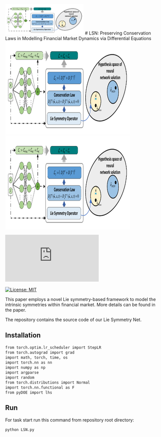 <img src="Figures/Drawing27.pdf" width="50%">
# LSN: Preserving Conservation Laws in Modelling Financial Market Dynamics via  Differential Equations
<img src=Figures/Drawing27.pdf width=400 height=300 />
<img src=https://github.com/Jxl163/LSN_code/blob/main/Figures/Drawing27.pdf width=400 height=300 />

[![RUNOOB](https://github.com/Jxl163/LSN_code/blob/main/Figures/Drawing27.pdf)](LICENSE)

[![License: MIT](https://img.shields.io/badge/License-MIT-yellow.svg)](LICENSE)

This paper employs a novel Lie symmetry-based framework to model the intrinsic symmetries within financial market. More details can be found in the paper.

The repository contains the source code of our Lie Symmetry Net.

## Installation

```
from torch.optim.lr_scheduler import StepLR
from torch.autograd import grad
import math, torch, time, os
import torch.nn as nn
import numpy as np
import argparse
import random
from torch.distributions import Normal
import torch.nn.functional as F
from pyDOE import lhs
```

## Run

For task start run this command from repository root directory:

```
python LSN.py 
```


